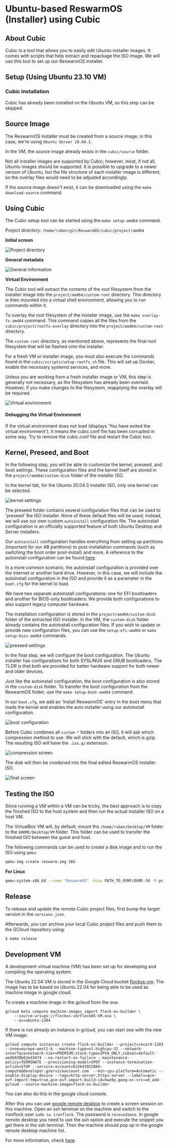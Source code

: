 # Ubuntu-based ReswarmOS (Installer) using Cubic

## About Cubic

Cubic is a tool that allows you to easily edit Ubuntu installer images. It comes with scripts that help extract and repackage the ISO image. We will use this tool to set up our ReswarmOS installer.

## Setup (Using Ubuntu 23.10 VM)

### Cubic Installation

Cubic has already been installed on the Ubuntu VM, so this step can be skipped.

## Source Image

The ReswarmOS installer must be created from a source image; in this case, we're using `Ubuntu Server 20.04.3`. 

In the VM, the source image already exists in the `cubic/source` folder.

Not all installer images are supported by Cubic; however, most, if not all, Ubuntu images should be supported. It is possible to upgrade to a newer version of Ubuntu, but the file structure of each installer image is different, so the overlay files would need to be adjusted accordingly.

If the source image doesn't exist, it can be downloaded using the `make download-source` command.

## Using Cubic

The Cubic setup tool can be started using the `make setup-amd64` command.

Project directory: `/home/ruben/git/ReswarmOS/cubic/project/amd64`

**Initial screen**

![Project directory](image.png)

**General metadata**

![General information](image-1.png)

**Virtual Environment**

The Cubic tool will extract the contents of the root filesystem from the installer image into the `project/amd64/custom-root` directory. This directory is then mounted into a virtual shell environment, allowing you to run commands within it.

To overlay the root filesystem of the installer image, use the `make overlay-fs-amd64` command. This command copies all the files from the `cubic/project/rootfs-overlay` directory into the `project/amd64/custom-root` directory.

The `custom-root` directory, as mentioned above, represents the final root filesystem that will be flashed onto the installer.

For a fresh VM or installer image, you must also execute the commands found in the `cubic/scripts/setup-rootfs.sh` file. This will set up Docker, enable the necessary systemd services, and more.

Unless you are working from a fresh installer image or VM, this step is generally not necessary, as the filesystem has already been overlaid. However, if you make changes to the filesystem, reapplying the overlay will be required.

![Virtual environment](image-2.png)

#### Debugging the Virtual Environment

If the virtual environment does not load (displays 'You have exited the virtual environment'), it means the cubic.conf file has been corrupted in some way. Try to remove the cubic.conf file and restart the Cubic tool.

## Kernel, Preseed, and Boot

In the following step, you will be able to customize the kernel, preseed, and boot settings. These configuration files and the kernel itself are stored in the `project/amd64/custom-disk` folder of the installer ISO.

In the kernel tab, for the Ubuntu 20.04.3 installer ISO, only one kernel can be selected.

![kernel settings](image-3.png)

The preseed folder contains several configuration files that can be used to 'preseed' the ISO installer. None of these default files will be used; instead, we will use our own custom `autoinstall` configuration file. The autoinstall configuration is an officially supported feature of both Ubuntu Desktop and Server installers. 

Our `autoinstall` configuration handles everything from setting up partitions (important for our AB partitions) to post-installation commands (such as switching the boot order post-install) and more. A reference to the autoinstall configuration can be found [here](https://canonical-subiquity.readthedocs-hosted.com/en/latest/reference/autoinstall-reference.html).

In a more common scenario, the autoinstall configuration is provided over the internet or another hard drive. However, in this case, we will include the autoinstall configuration in the ISO and provide it as a parameter in the `boot.cfg` for the kernel to load.

We have two separate autoinstall configurations: one for EFI bootloaders and another for BIOS-only bootloaders. We provide both configurations to also support legacy computer hardware.

The installation configuration is stored in the `project/amd64/custom-disk` folder of the extracted ISO installer. In the VM, the `custom-disk` folder already contains the autoinstall configuration files. If you wish to update or provide new configuration files, you can use the `setup-efi-amd64` or `make setup-bios-amd64` commands.

![preseed settings](image-4.png)

In the final step, we will configure the boot configuration. The Ubuntu installer has configurations for both SYSLINUX and GRUB bootloaders. The TLDR is that both are provided for better hardware support for both newer and older devices.

Just like the autoinstall configuration, the boot configuration is also stored in the `custom-disk` folder. To transfer the boot configuration from the ReswarmOS folder, use the `make setup-boot-amd64` command.

In our `boot.cfg`, we add an 'Install ReswarmOS' entry in the boot menu that loads the kernel and enables the auto installer using our autoinstall configuration.

![boot configuration](image-5.png)

Before Cubic combines all `custom-*` folders into an ISO, it will ask which compression method to use. We will stick with the default, which is gzip. The resulting ISO will have the `.iso.gz` extension.

![compression screen](image-6.png)

The disk will then be combined into the final edited ReswarmOS installer ISO.

![final screen](image-7.png)

## Testing the ISO

Since running a VM within a VM can be tricky, the best approach is to copy the finished ISO to the host system and then run the actual installer ISO on a host VM.

The VirtualBox VM will, by default, mount the `/home/ruben/Desktop/VM` folder to the `$HOME/Desktop/VM` folder. This folder can be used to transfer the finished ISO between the guest and host.

The following commands can be used to create a disk image and to run the ISO using `qemu`:

```bash
qemu-img create reswarm.img 16G
```

**For Linux**
```bash
qemu-system-x86_64 --name "ReswarmOS" -bios PATH_TO_OVMF/OVMF.fd -M pc -enable-kvm -cpu host -vga virtio -m 8G -display gtk,zoom-to-fit=on -device intel-hda -device hda-duplex -drive format=raw,file=PATH_TO_IMG_FILE.img -cdrom PATH_TO_ISO_INSTALLER.iso -net nic,model=virtio -net user,hostfwd=tcp::2222-:22
```

## Release

To release and update the remote Cubic project files, first bump the target version in the `versions.json`.

Afterwards, you can archive your local Cubic project files and push them to the GCloud repository using:

```bash
$ make release
```

## Development VM

A development virtual machine (VM) has been set up for developing and compiling the operating system.

The Ubuntu 22.04 VM is stored in the Google Cloud bucket [flockos-vm](https://storage.cloud.google.com/flockos-vm/FlockOS-VM.ova). The image has to be based on Ubuntu 22.04 for being able to be used as machine image in google cloud.

To create a machine image in the gcloud from the ova:

```shell
gcloud beta compute machine-images import flock-os-builder \
    --source-uri=gs://flockos-vm/FlockOS-VM.ova \
    --os=ubuntu-2204
```

If there is not already an instance in gcloud, you can start one with the new VM image:

```shell
gcloud compute instances create flock-os-builder --project=record-1283 --zone=europe-west1-b --machine-type=n1-highcpu-32 --network-interface=network-tier=PREMIUM,stack-type=IPV4_ONLY,subnet=default-ae4b938b63ed3474 --no-restart-on-failure --maintenance-policy=TERMINATE --provisioning-model=SPOT --instance-termination-action=STOP --service-account=615643915869-compute@developer.gserviceaccount.com  --min-cpu-platform=Automatic --enable-display-device --tags=http-server,https-server --labels=gce-ovf-import-tmp=true,gce-ovf-import-build-id=hwz0y,goog-ec-src=vm_add-gcloud --source-machine-image=flock-os-builder
```

You can also do this in the google cloud console.

After this you can use [google remote desktop](https://remotedesktop.google.com/access?hl=de) to create a screen session on this machine. 
Open an ssh terminal on the machine and switch to the ironflock user `sudo su ironflock`. The password is `recevo2base`.
In google remote desktop you need to use the ssh option and execute the snippet you get there in the ssh terminal. Then the machine should pop up in the google remote desktop machine list.

For more information, check [here](https://aroque.medium.com/how-to-run-your-virtualbox-applications-on-the-google-cloud-362905e077e9#:~:text=Depending%20on%20the%20OVA%20set,instance%20with%20a%20GUI%20interface.).

